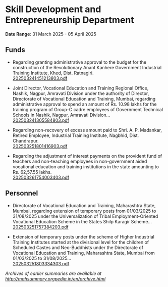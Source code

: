 # Skill Development and Entrepreneurship Department

**Date Range**: 31 March 2025 - 05 April 2025


## Funds
- Regarding granting administrative approval to the budget for the construction of the Revolutionary Anant Kanhere Government Industrial Training Institute, Khed, Dist. Ratnagiri.\
  [202503241451213803.pdf](https://gr.maharashtra.gov.in/Site/Upload/Government%20Resolutions/English/202503241451213803.pdf)

- Joint Director, Vocational Education and Training Regional Office, Nashik, Nagpur, Amravati Division under the authority of Director, Directorate of Vocational Education and Training, Mumbai, regarding administrative approval to spend an amount of Rs. 10.98 lakhs for the training program of Group-C cadre employees of Government Technical Schools in Nashik, Nagpur, Amravati Division...\
  [202503241305584803.pdf](https://gr.maharashtra.gov.in/Site/Upload/Government%20Resolutions/English/202503241305584803.pdf)

- Regarding non-recovery of excess amount paid to Shri. A. P. Madankar, Retired Employee, Industrial Training Institute, Nagbhid, Dist. Chandrapur.\
  [202503251801416903.pdf](https://gr.maharashtra.gov.in/Site/Upload/Government%20Resolutions/English/202503251801416903.pdf)

- Regarding the adjustment of interest payments on the provident fund of teachers and non-teaching employees in non-government aided vocational education and training institutions in the state amounting to Rs. 62,57.55 lakhs.\
  [202503261754003403.pdf](https://gr.maharashtra.gov.in/Site/Upload/Government%20Resolutions/English/202503261754003403.pdf)

## Personnel
- Directorate of Vocational Education and Training, Maharashtra State, Mumbai, regarding extension of temporary posts from 01/03/2025 to 31/08/2025 under the Universalization of Tribal Employment-Oriented Vocational Education Scheme in the States Shilp Karagir Scheme...\
  [202503251757384203.pdf](https://gr.maharashtra.gov.in/Site/Upload/Government%20Resolutions/English/202503251757384203.pdf)

- Extension of temporary posts under the scheme of Higher Industrial Training Institutes started at the divisional level for the children of Scheduled Castes and Neo-Buddhists under the Directorate of Vocational Education and Training, Maharashtra State, Mumbai from 01/03/2025 to 31/08/2025...\
  [202503251803334303.pdf](https://gr.maharashtra.gov.in/Site/Upload/Government%20Resolutions/English/202503251803334303.pdf)


*Archives of earlier summaries are available at http://mahsummary.orgpedia.in/en/archive.html*